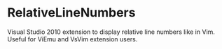 RelativeLineNumbers
===================

Visual Studio 2010 extension to display relative line numbers like in Vim. Useful for ViEmu and VsVim extension users.